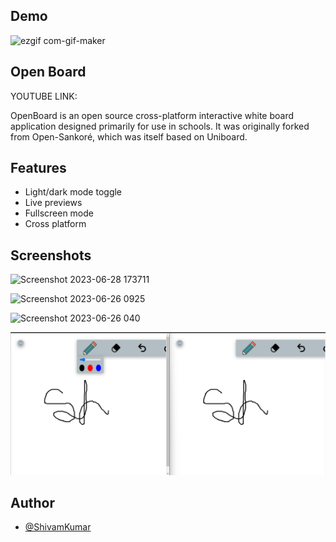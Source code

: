 
## Demo

![ezgif com-gif-maker](https://github.com/shivamkrmnnit/myboard/assets/113784689/a28b1fb8-e451-44c1-9b52-33439431089c)






## Open Board 

YOUTUBE LINK: 

OpenBoard is an open source cross-platform interactive white board application designed primarily for use in schools. It was originally forked from Open-Sankoré, which was itself based on Uniboard.




## Features

- Light/dark mode toggle
- Live previews
- Fullscreen mode
- Cross platform


## Screenshots
![Screenshot 2023-06-28 173711](https://github.com/shivamkrmnnit/myboard/assets/113784689/ee21d155-28e6-412b-a754-8c154b0669a3)

![Screenshot 2023-06-26 0925](https://github.com/shivamkrmnnit/myboard/assets/113784689/37e7c889-b2a4-46f6-9f3a-774925c94fe4)

![Screenshot 2023-06-26 040](https://github.com/shivamkrmnnit/myboard/assets/113784689/c050e5e7-0665-4e61-99a5-e48a31823464)

![Screenshot 2023-07-03 111351](https://github.com/shivamkrmnnit/myboard/blob/main/imag/Screenshot%202023-07-03%20111351.png)

## Author

- [@ShivamKumar](https://github.com/shivamkrmnnit)

